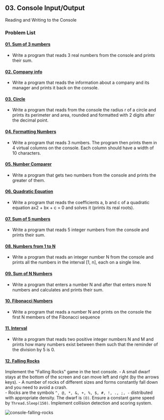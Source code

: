 ## 03. Console Input/Output

Reading and Writing to the Console

### Problem List

#### [01. Sum of 3 numbers](01.%20SumOfThreeNum)
 - Write a program that reads 3 real numbers from the console and prints their sum.
#### [02. Company info](02.%20CompanyInfo)
 - Write a program that reads the information about a company and its manager and prints it back on the console.
#### [03. Circle](03.%20Circle)
 - Write a program that reads from the console the radius r of a circle and prints its perimeter and area, rounded and 
 formatted with 2 digits after the decimal point.
#### [04. Formatting Numbers](04.%20FormattingNumbers)
 - Write a program that reads 3 numbers. The program then prints them in 4 virtual columns on the console. Each column should have a width of 10 characters.
#### [05. Number Comparer](05.%20NumberComparer)
 - Write a program that gets two numbers from the console and prints the greater of them.
#### [06. Quadratic Equation](06.%20QuadraticEquation)
 - Write a program that reads the coefficients a, b and c of a quadratic equation ax2 + bx + c = 0 and solves it (prints its real roots).
#### [07. Sum of 5 numbers](07.%20SumOfFiveNumbers)
 - Write a program that reads 5 integer numbers from the console and prints their sum.
#### [08. Numbers from 1 to N](08.%20NumbersOneToN)
 - Write a program that reads an integer number N from the console and prints all the numbers in the interval [1, n], each on a single line.
#### [09. Sum of N Numbers](09.%20SumOfNumbers)
 - Write a program that enters a number N and after that enters more N numbers and calculates and prints their sum.
#### [10. Fibonacci Numbers](10.%20FibonacciSequence)
 - Write a program that reads a number N and prints on the console the first N members of the Fibonacci sequence
#### [11. Interval](11.%20Interval)
 - Write a program that reads two positive integer numbers N and M and prints how many numbers exist between them such that the reminder of the division by 5 is 0.
#### [12. Falling Rocks](12.%20Falling%20rocks)
 Implement the "Falling Rocks" game in the text console.
	- A small dwarf stays at the bottom of the screen and can move left and right (by the arrows keys).	
	- A number of rocks of different sizes and forms constantly fall down and you need to avoid a crash.	
	- Rocks are the symbols `^, @, *, &, +, %, $, #, !, ., ;, -` distributed with appropriate density. The dwarf is `(O)`.
 Ensure a constant game speed by `Thread.Sleep(150)`.
 Implement collision detection and scoring system.

![console-falling-rocks](https://cloud.githubusercontent.com/assets/3106986/5611219/7126b0b6-94cc-11e4-8610-28ffa78d0cf7.png)
